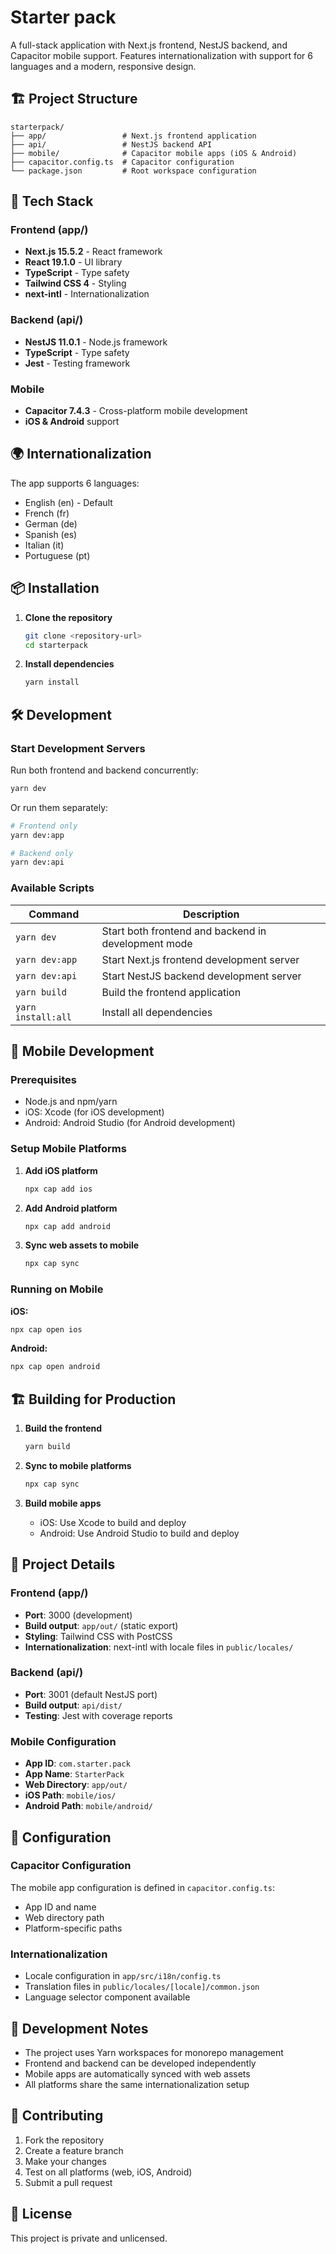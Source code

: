 # Starter pack

A full-stack application with Next.js frontend, NestJS backend, and Capacitor mobile support. Features internationalization with support for 6 languages and a modern, responsive design.

## 🏗️ Project Structure

```
starterpack/
├── app/                 # Next.js frontend application
├── api/                 # NestJS backend API
├── mobile/              # Capacitor mobile apps (iOS & Android)
├── capacitor.config.ts  # Capacitor configuration
└── package.json         # Root workspace configuration
```

## 🚀 Tech Stack

### Frontend (app/)

- **Next.js 15.5.2** - React framework
- **React 19.1.0** - UI library
- **TypeScript** - Type safety
- **Tailwind CSS 4** - Styling
- **next-intl** - Internationalization

### Backend (api/)

- **NestJS 11.0.1** - Node.js framework
- **TypeScript** - Type safety
- **Jest** - Testing framework

### Mobile

- **Capacitor 7.4.3** - Cross-platform mobile development
- **iOS & Android** support

## 🌍 Internationalization

The app supports 6 languages:

- English (en) - Default
- French (fr)
- German (de)
- Spanish (es)
- Italian (it)
- Portuguese (pt)

## 📦 Installation

1. **Clone the repository**

   ```bash
   git clone <repository-url>
   cd starterpack
   ```

2. **Install dependencies**
   ```bash
   yarn install
   ```

## 🛠️ Development

### Start Development Servers

Run both frontend and backend concurrently:

```bash
yarn dev
```

Or run them separately:

```bash
# Frontend only
yarn dev:app

# Backend only
yarn dev:api
```

### Available Scripts

| Command            | Description                                         |
| ------------------ | --------------------------------------------------- |
| `yarn dev`         | Start both frontend and backend in development mode |
| `yarn dev:app`     | Start Next.js frontend development server           |
| `yarn dev:api`     | Start NestJS backend development server             |
| `yarn build`       | Build the frontend application                      |
| `yarn install:all` | Install all dependencies                            |

## 📱 Mobile Development

### Prerequisites

- Node.js and npm/yarn
- iOS: Xcode (for iOS development)
- Android: Android Studio (for Android development)

### Setup Mobile Platforms

1. **Add iOS platform**

   ```bash
   npx cap add ios
   ```

2. **Add Android platform**

   ```bash
   npx cap add android
   ```

3. **Sync web assets to mobile**
   ```bash
   npx cap sync
   ```

### Running on Mobile

**iOS:**

```bash
npx cap open ios
```

**Android:**

```bash
npx cap open android
```

## 🏗️ Building for Production

1. **Build the frontend**

   ```bash
   yarn build
   ```

2. **Sync to mobile platforms**

   ```bash
   npx cap sync
   ```

3. **Build mobile apps**
   - iOS: Use Xcode to build and deploy
   - Android: Use Android Studio to build and deploy

## 📁 Project Details

### Frontend (app/)

- **Port**: 3000 (development)
- **Build output**: `app/out/` (static export)
- **Styling**: Tailwind CSS with PostCSS
- **Internationalization**: next-intl with locale files in `public/locales/`

### Backend (api/)

- **Port**: 3001 (default NestJS port)
- **Build output**: `api/dist/`
- **Testing**: Jest with coverage reports

### Mobile Configuration

- **App ID**: `com.starter.pack`
- **App Name**: `StarterPack`
- **Web Directory**: `app/out/`
- **iOS Path**: `mobile/ios/`
- **Android Path**: `mobile/android/`

## 🔧 Configuration

### Capacitor Configuration

The mobile app configuration is defined in `capacitor.config.ts`:

- App ID and name
- Web directory path
- Platform-specific paths

### Internationalization

- Locale configuration in `app/src/i18n/config.ts`
- Translation files in `public/locales/[locale]/common.json`
- Language selector component available

## 📝 Development Notes

- The project uses Yarn workspaces for monorepo management
- Frontend and backend can be developed independently
- Mobile apps are automatically synced with web assets
- All platforms share the same internationalization setup

## 🤝 Contributing

1. Fork the repository
2. Create a feature branch
3. Make your changes
4. Test on all platforms (web, iOS, Android)
5. Submit a pull request

## 📄 License

This project is private and unlicensed.
